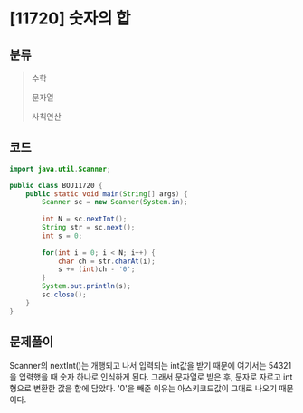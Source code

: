 # [11720] 숫자의 합

## 분류
> 수학
>
> 문자열
>
> 사칙연산

## 코드
```java
import java.util.Scanner;

public class BOJ11720 {
	public static void main(String[] args) {
		Scanner sc = new Scanner(System.in);
		
		int N = sc.nextInt();
		String str = sc.next();
		int s = 0;
		
		for(int i = 0; i < N; i++) {
			char ch = str.charAt(i);
			s += (int)ch - '0';
		}
		System.out.println(s);
		sc.close();
	}
}
```

## 문제풀이

Scanner의 nextInt()는 개행되고 나서 입력되는 int값을 받기 때문에 여기서는 54321을 입력했을 때 숫자 하나로 인식하게 된다. 그래서 문자열로 받은 후, 문자로 자르고 int형으로 변환한 값을 합에 담았다. '0'을 빼준 이유는 아스키코드값이 그대로 나오기 때문이다.